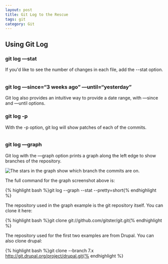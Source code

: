 ```yaml
---
layout: post
title: Git Log to the Rescue
tags: git
category: Git
---
```

## Using Git Log
### git log &#8212;stat

If you'd like to see the number of changes in each file, add the --stat option.

<img src="https://lh6.googleusercontent.com/-jaNagkLs3rU/Tu-DuIZKN1I/AAAAAAAACaE/xdNCDuVv6Vw/s800/git-log--stat.jpg" alt="" />

### git log &#8212;since=&#8220;3 weeks ago&#8221; &#8212;until=&#8220;yesterday&#8221;

Git log also provides an intuitive way to provide a date range, with &#8212;since and &#8212;until options.

### git log -p

With the -p option, git log will show patches of each of the commits.

<img src="https://lh5.googleusercontent.com/-iULY5TLtYaw/Tu-D5rVPdGI/AAAAAAAACZw/U1Cr0Vh09Ao/s800/git-log-p.jpg" alt="" />

### git log &#8212;graph

Git log with the &#8212;graph option prints a graph along the left edge to show branches of the repository.

<img src="https://lh4.googleusercontent.com/-y3F733L3w9w/Tu-KMcMnp7I/AAAAAAAACac/YtfG0oN5kaU/s640/git-log-stat-graph-pretty-short.jpg" title="The stars in the graph show which branch the commits are on." alt="The stars in the graph show which branch the commits are on." />

The full command for the graph screenshot above is:

{% highlight bash %}git log --graph --stat --pretty=short{% endhighlight %}

The repository used in the graph example is the git repository itself.  You can clone it here:

{% highlight bash %}git clone git://github.com/gitster/git.git{% endhighlight %}

The repository used for the first two examples are from Drupal.  You can also clone drupal:

{% highlight bash %}git clone --branch 7.x http://git.drupal.org/project/drupal.git{% endhighlight %}
			
